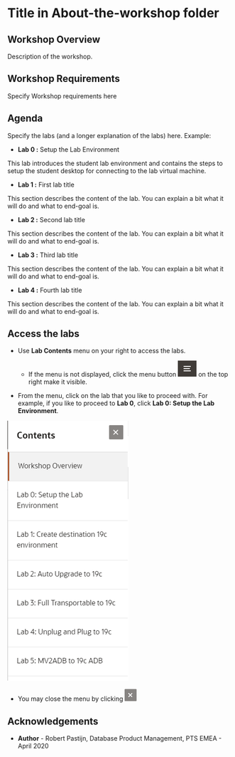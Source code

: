 # Title in About-the-workshop folder #

## Workshop Overview ##

Description of the workshop.

## Workshop Requirements

Specify Workshop requirements here

## Agenda

Specify the labs (and a longer explanation of the labs) here. Example:

- **Lab 0 :** Setup the Lab Environment

This lab introduces the student lab environment and contains the steps to setup the student desktop for connecting to the lab virtual machine.

- **Lab 1 :** First lab title

This section describes the content of the lab. You can explain a bit what it will do and what to end-goal is.

- **Lab 2 :** Second lab title

This section describes the content of the lab. You can explain a bit what it will do and what to end-goal is.

- **Lab 3 :** Third lab title

This section describes the content of the lab. You can explain a bit what it will do and what to end-goal is.

- **Lab 4 :** Fourth lab title

This section describes the content of the lab. You can explain a bit what it will do and what to end-goal is.

## Access the labs ##

- Use **Lab Contents** menu on your right to access the labs.
    - If the menu is not displayed, click the menu button ![](./images/menu-button.png) on the top right  make it visible.

- From the menu, click on the lab that you like to proceed with. For example, if you like to proceed to **Lab 0**, click **Lab 0: Setup the Lab Environment**.

![](./images/menu.png "")

- You may close the menu by clicking ![](./images/menu-close.png "")

## Acknowledgements

- **Author** - Robert Pastijn, Database Product Management, PTS EMEA - April 2020